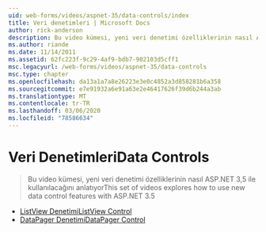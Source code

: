 ```yaml
---
uid: web-forms/videos/aspnet-35/data-controls/index
title: Veri denetimleri | Microsoft Docs
author: rick-anderson
description: Bu video kümesi, yeni veri denetimi özelliklerinin nasıl ASP.NET 3,5 ile kullanılacağını anlatıyor
ms.author: riande
ms.date: 11/14/2011
ms.assetid: 62fc223f-9c29-4af9-bdb7-902103d5cff1
msc.legacyurl: /web-forms/videos/aspnet-35/data-controls
msc.type: chapter
ms.openlocfilehash: da13a1a7a8e26223e3e0c4852a3d858281b6a358
ms.sourcegitcommit: e7e91932a6e91a63e2e46417626f39d6b244a3ab
ms.translationtype: MT
ms.contentlocale: tr-TR
ms.lasthandoff: 03/06/2020
ms.locfileid: "78586634"
---
```

# <a name="data-controls"></a><span data-ttu-id="a5c3d-103">Veri Denetimleri</span><span class="sxs-lookup"><span data-stu-id="a5c3d-103">Data Controls</span></span>

> <span data-ttu-id="a5c3d-104">Bu video kümesi, yeni veri denetimi özelliklerinin nasıl ASP.NET 3,5 ile kullanılacağını anlatıyor</span><span class="sxs-lookup"><span data-stu-id="a5c3d-104">This set of videos explores how to use new data control features with ASP.NET 3.5</span></span>

- [<span data-ttu-id="a5c3d-105">ListView Denetimi</span><span class="sxs-lookup"><span data-stu-id="a5c3d-105">ListView Control</span></span>](the-listview-control.md)
- [<span data-ttu-id="a5c3d-106">DataPager Denetimi</span><span class="sxs-lookup"><span data-stu-id="a5c3d-106">DataPager Control</span></span>](the-datapager-control.md)
